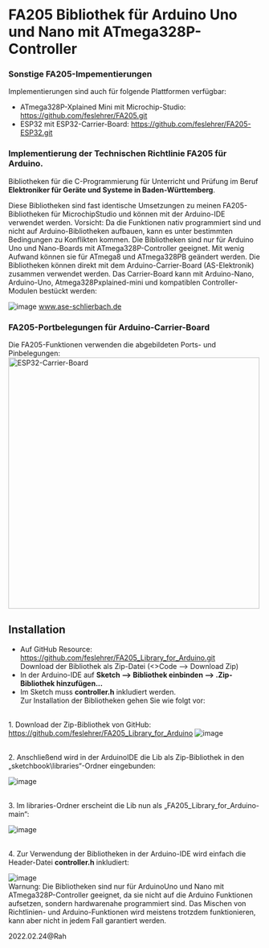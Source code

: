 # FA205 Bibliothek für Arduino Uno und Nano mit ATmega328P-Controller
### Sonstige FA205-Impementierungen
Implementierungen sind auch für folgende Plattformen verfügbar: 
+ ATmega328P-Xplained Mini mit Microchip-Studio: https://github.com/feslehrer/FA205.git
+ ESP32 mit ESP32-Carrier-Board: https://github.com/feslehrer/FA205-ESP32.git

### Implementierung der Technischen Richtlinie FA205 für Arduino.
Bibliotheken für die C-Programmierung für Unterricht und Prüfung im Beruf **Elektroniker für Geräte und Systeme in Baden-Württemberg**.

Diese Bibliotheken sind fast identische Umsetzungen zu meinen FA205-Bibliotheken für MicrochipStudio und können mit der Arduino-IDE verwendet werden.
Vorsicht: Da die Funktionen nativ programmiert sind und nicht auf Arduino-Bibliotheken aufbauen, kann es unter bestimmten Bedingungen zu Konflikten kommen. Die Bibliotheken sind nur für Arduino Uno und Nano-Boards mit ATmega328P-Controller geeignet. Mit wenig Aufwand können sie für ATmega8 und ATmega328PB geändert werden.
Die Bibliotheken können direkt mit dem Arduino-Carrier-Board (AS-Elektronik) zusammen verwendet werden. Das Carrier-Board kann mit Arduino-Nano, Arduino-Uno, Atmega328Pxplained-mini und kompatiblen Controller-Modulen bestückt werden:

![image](https://github.com/feslehrer/FA205_Library_for_Arduino/assets/24614659/97ba22d6-7ddc-4444-a178-783176a95a53)
www.ase-schlierbach.de

### FA205-Portbelegungen für Arduino-Carrier-Board
Die FA205-Funktionen verwenden die abgebildeten Ports- und Pinbelegungen:
</br><img src="https://github.com/feslehrer/FA205_Library_for_Arduino/assets/24614659/8606e090-30c7-46a4-8300-e92b3141cdce" alt="ESP32-Carrier-Board" width="500">

## Installation
+ Auf GitHub Resource: https://github.com/feslehrer/FA205_Library_for_Arduino.git
<br>Download der Bibliothek als Zip-Datei (<>Code --> Download Zip)
+ In der Arduino-IDE auf **Sketch --> Bibliothek einbinden --> .Zip-Bibliothek hinzufügen...**
+ Im Sketch muss **controller.h** inkludiert werden.
<br>Zur Installation der Bibliotheken gehen Sie wie folgt vor:

<br>1. Download der Zip-Bibliothek von GitHub: https://github.com/feslehrer/FA205_Library_for_Arduino
![image](https://github.com/feslehrer/FA205_Library_for_Arduino/assets/24614659/2e762978-edeb-4d41-bab4-f704d60bec41)

<br>2. Anschließend wird in der ArduinoIDE die Lib als Zip-Bibliothek in den „sketchbook\libraries“-Ordner eingebunden:

![image](https://github.com/feslehrer/FA205_Library_for_Arduino/assets/24614659/37570d5f-6274-4827-9876-a8dd5b0b5df8)

<br>3. Im libraries-Ordner erscheint die Lib nun als „FA205_Library_for_Arduino-main“:  

![image](https://github.com/feslehrer/FA205_Library_for_Arduino/assets/24614659/8453072d-3d2e-408e-948c-e26ca7c508c7)

<br>4. Zur Verwendung der Bibliotheken in der Arduino-IDE wird einfach die Header-Datei **controller.h** inkludiert:

![image](https://github.com/feslehrer/FA205_Library_for_Arduino/assets/24614659/c5dee2c5-6652-4448-b0e2-9c47c36852ea)
<br>Warnung: Die Bibliotheken sind nur für ArduinoUno und Nano mit ATmega328P-Controller geeignet, da sie nicht auf die Arduino Funktionen
aufsetzen, sondern hardwarenahe programmiert sind. Das Mischen von Richtlinien- und Arduino-Funktionen wird meistens trotzdem funktionieren, kann aber nicht in jedem Fall garantiert werden.

2022.02.24@Rah
